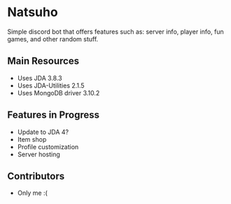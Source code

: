 # Natsuho
Simple discord bot that offers features such as: server info, player info, fun games, and other random stuff. 

## Main Resources 
+ Uses JDA 3.8.3
+ Uses JDA-Utilities 2.1.5
+ Uses MongoDB driver 3.10.2

## Features in Progress
+ Update to JDA 4?
+ Item shop
+ Profile customization 
+ Server hosting

## Contributors 
+ Only me :(

